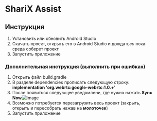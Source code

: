 # ShariX Assist
## Инструкция
1. Установить или обновить Android Studio
2. Скачать проект, открыть его в Android Studio и дождаться пока среда соберет проект
3. Запустить приложение
### Дополнительная инструкция (выполнить при ошибках)
1. Открыть файл build.gradle
2. В разделе dependencies прописать следующую строку: **implementation 'org.webrtc:google-webrtc:1.0.+'**
3. После появиться следующее уведомлени, где нужно нажать **Sync Now**![image](https://user-images.githubusercontent.com/71321595/169067894-b985e3e4-b099-4770-8fbc-91f5d659f451.png)
4. Возможно потребуется перезагрузить весь проект (закрыть, открыть и пересобрать нажав на **молоточек**)
5. Запустить приложение
